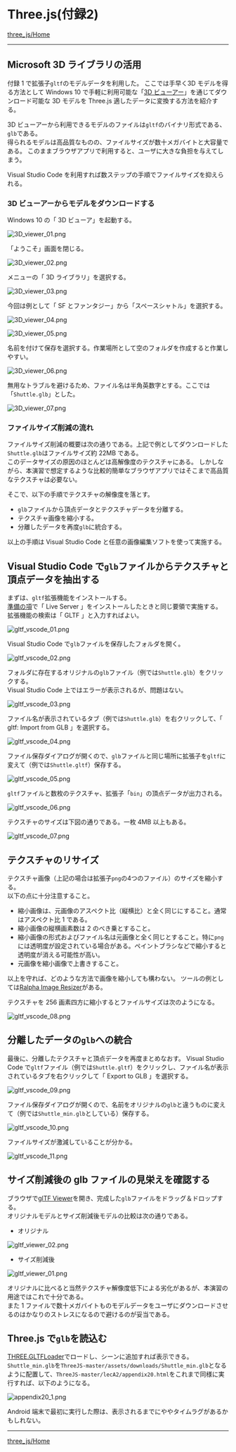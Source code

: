 # Three.js(付録2)

[three_js/Home](./Home.md)

- - -

## Microsoft 3D ライブラリの活用

付録 1 で拡張子`gltf`のモデルデータを利用した。
ここでは手早く3D モデルを得る方法として Windows 10 で手軽に利用可能な「[3D ビューアー](https://www.microsoft.com/ja-jp/p/3d-viewer/9nblggh42ths?activetab=pivot:overviewtab)」を通じてダウンロード可能な 3D モデルを Three.js 適したデータに変換する方法を紹介する。

3D ビューアーから利用できるモデルのファイルは`gltf`のバイナリ形式である、`glb`である。  
得られるモデルは高品質なものの、ファイルサイズが数十メガバイトと大容量である。
このままブラウザアプリで利用すると、ユーザに大きな負担を与えてしまう。

Visual Studio Code を利用すれば数ステップの手順でファイルサイズを抑えられる。

### 3D ビューアーからモデルをダウンロードする

Windows 10 の「 3D ビューア」を起動する。

![3D_viewer_01.png](./three_js_app_02/3D_viewer_01.png)

「ようこそ」画面を閉じる。

![3D_viewer_02.png](./three_js_app_02/3D_viewer_02.png)

メニューの「 3D ライブラリ」を選択する。

![3D_viewer_03.png](./three_js_app_02/3D_viewer_03.png)

今回は例として「 SF とファンタジー」から「スペースシャトル」を選択する。

![3D_viewer_04.png](./three_js_app_02/3D_viewer_04.png)

![3D_viewer_05.png](./three_js_app_02/3D_viewer_05.png)

名前を付けて保存を選択する。作業場所として空のフォルダを作成すると作業しやすい。

![3D_viewer_06.png](./three_js_app_02/3D_viewer_06.png)

無用なトラブルを避けるため、ファイル名は半角英数字とする。ここでは「`Shuttle.glb`」とした。

![3D_viewer_07.png](./three_js_app_02/3D_viewer_07.png)

### ファイルサイズ削減の流れ

ファイルサイズ削減の概要は次の通りである。上記で例としてダウンロードした`Shuttle.glb`はファイルサイズ約 22MB である。  
このデータサイズの原因のほとんどは高解像度のテクスチャにある。
しかしながら、本演習で想定するような比較的簡単なブラウザアプリではそこまで高品質なテクスチャは必要ない。

そこで、以下の手順でテクスチャの解像度を落とす。

- `glb`ファイルから頂点データとテクスチャデータを分離する。
- テクスチャ画像を縮小する。
- 分離したデータを再度`glb`に統合する。

以上の手順は Visual Studio Code と任意の画像編集ソフトを使って実施する。

## Visual Studio Code で`glb`ファイルからテクスチャと頂点データを抽出する

まずは、`gltf`拡張機能をインストールする。  
[準備の項](./three_js_prep_01.md)で「 Live Server 」をインストールしたときと同じ要領で実施する。
拡張機能の検索は「 GLTF 」と入力すればよい。

![gltf_vscode_01.png](./three_js_app_02/gltf_vscode_01.png)

Visual Studio Code で`glb`ファイルを保存したフォルダを開く。

![gltf_vscode_02.png](./three_js_app_02/gltf_vscode_02.png)

フォルダに存在するオリジナルの`glb`ファイル（例では`Shuttle.glb`）をクリックする。  
Visual Studio Code 上ではエラーが表示されるが、問題はない。

![gltf_vscode_03.png](./three_js_app_02/gltf_vscode_03.png)

ファイル名が表示されているタブ（例では`Shuttle.glb`）を右クリックして、「 gltf: Import from GLB 」を選択する。

![gltf_vscode_04.png](./three_js_app_02/gltf_vscode_04.png)

ファイル保存ダイアログが開くので、`glb`ファイルと同じ場所に拡張子を`gltf`に変えて（例では`Shuttle.gltf`）保存する。

![gltf_vscode_05.png](./three_js_app_02/gltf_vscode_05.png)

`gltf`ファイルと数枚のテクスチャ、拡張子「`bin`」の頂点データが出力される。

![gltf_vscode_06.png](./three_js_app_02/gltf_vscode_06.png)

テクスチャのサイズは下図の通りである。一枚 4MB 以上もある。

![gltf_vscode_07.png](./three_js_app_02/gltf_vscode_07.png)

## テクスチャのリサイズ

テクスチャ画像（上記の場合は拡張子`png`の4つのファイル）のサイズを縮小する。  
以下の点に十分注意すること。

- 縮小画像は、元画像のアスペクト比（縦横比）と全く同じにすること。通常はアスペクト比 1 である。
- 縮小画像の縦横画素数は 2 のべき乗とすること。
- 縮小画像の形式およびファイル名は元画像と全く同じとすること。特に`png`には透明度が設定されている場合がある。ペイントブラシなどで縮小すると透明度が消える可能性が高い。
- 元画像を縮小画像で上書きすること。

以上を守れば、どのような方法で画像を縮小しても構わない。
ツールの例としては[Ralpha Image Resizer](https://www.vector.co.jp/soft/winnt/art/se487522.html?ds)がある。

テクスチャを 256 画素四方に縮小するとファイルサイズは次のようになる。

![gltf_vscode_08.png](./three_js_app_02/gltf_vscode_08.png)

## 分離したデータの`glb`への統合

最後に、分離したテクスチャと頂点データを再度まとめなおす。
Visual Studio Code で`gltf`ファイル（例では`Shuttle.gltf`）をクリックし、ファイル名が表示されているタブを右クリックして「 Export to GLB 」を選択する。

![gltf_vscode_09.png](./three_js_app_02/gltf_vscode_09.png)

ファイル保存ダイアログが開くので、名前をオリジナルの`glb`と違うものに変えて（例では`Shuttle_min.glb`としている）保存する。

![gltf_vscode_10.png](./three_js_app_02/gltf_vscode_10.png)

ファイルサイズが激減していることが分かる。

![gltf_vscode_11.png](./three_js_app_02/gltf_vscode_11.png)

## サイズ削減後の glb ファイルの見栄えを確認する

ブラウザで[glTF Viewer](https://gltf-viewer.donmccurdy.com/)を開き、完成した`glb`ファイルをドラッグ＆ドロップする。  
オリジナルモデルとサイズ削減後モデルの比較は次の通りである。

- オリジナル

![gltf_viewer_02.png](./three_js_app_02/gltf_viewer_02.png)

- サイズ削減後

![gltf_viewer_01.png](./three_js_app_02/gltf_viewer_01.png)

オリジナルに比べると当然テクスチャ解像度低下による劣化があるが、本演習の用途ではこれで十分である。  
また 1 ファイルで数十メガバイトものモデルデータをユーザにダウンロードさせるのはかなりのストレスになるので避けるのが妥当である。

## Three.js で`glb`を読込む

[THREE.GLTFLoader](https://threejs.org/docs/#examples/en/loaders/GLTFLoader)でロードし、シーンに追加すれば表示できる。  
`Shuttle_min.glb`を`ThreeJS-master/assets/downloads/Shuttle_min.glb`となるように配置して、`ThreeJS-master/lecA2/appendix20.html`をこれまで同様に実行すれば、以下のようになる。

![appendix20_1.png](./three_js_app_02/appendix20_1.png)

Android 端末で最初に実行した際は、表示されるまでにややタイムラグがあるかもしれない。

- - -

[three_js/Home](./Home.md)
